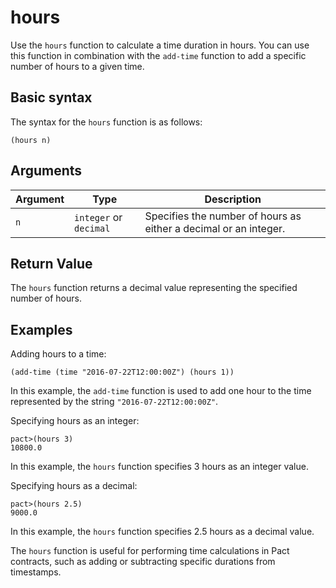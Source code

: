 # hours

Use the `hours` function to calculate a time duration in hours.
You can use this function in combination with the `add-time` function to add a specific number of hours to a given time.

## Basic syntax

The syntax for the `hours` function is as follows:

`(hours n)`

## Arguments

| Argument | Type | Description |
| --- | --- | --- |
| `n` | `integer` or `decimal` | Specifies the number of hours as either a decimal or an integer. |

## Return Value

The `hours` function returns a decimal value representing the specified number of hours.

## Examples

Adding hours to a time:

```pact
(add-time (time "2016-07-22T12:00:00Z") (hours 1))
```

In this example, the `add-time` function is used to add one hour to the time represented by the string `"2016-07-22T12:00:00Z"`.

Specifying hours as an integer:

```pact
pact>(hours 3)
10800.0
```

In this example, the `hours` function specifies 3 hours as an integer value.

Specifying hours as a decimal:

```pact
pact>(hours 2.5)
9000.0
```

In this example, the `hours` function specifies 2.5 hours as a decimal value.

The `hours` function is useful for performing time calculations in Pact contracts, such as adding or subtracting specific durations from timestamps.
